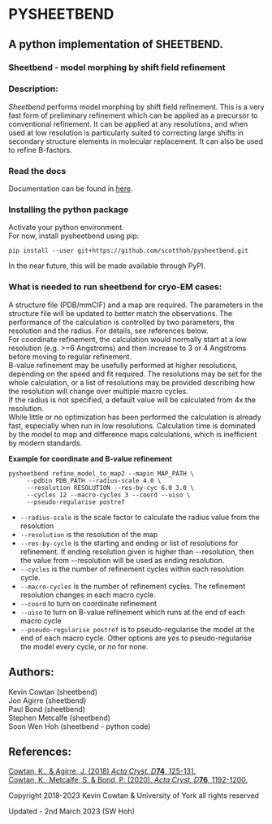 # PYSHEETBEND
## A python implementation of SHEETBEND.
### Sheetbend - model morphing by shift field refinement

### Description:
*Sheetbend* performs model morphing by shift field refinement. This is a very fast form of preliminary refinement which can be applied
as a precursor to conventional refinement. It can be applied at any resolutions, and when used at low resolution is particularly suited
to correcting large shifts in secondary structure elements in molecular replacement. It can also be used to refine B-factors.

### Read the docs
Documentation can be found in [here](pysheetbend.readthedocs.io).

### Installing the python package
Activate your python environment. \
For now, install pysheetbend using pip:
```
pip install --user git+https://github.com/scotthoh/pysheetbend.git
```
In the near future, this will be made available through PyPI.

### What is needed to run sheetbend for cryo-EM cases:
A structure file (PDB/mmCIF) and a map are required. The parameters in the structure file will be updated to better match the observations.
The performance of the calculation is controlled by two parameters, the resolution and the radius. For details, see references below. \
For coordinate refinement, the calculation would normally start at a low resolution (e.g. >=6 Angstroms) and then increase to 3 or 4 Angstroms before moving to regular refinement. \
B-value refinement may be usefully performed at higher resolutions, depending on the speed and fit required. The resolutions may be set for the whole calculation, or a list of resolutions may be provided describing how the resolution will change over multiple macro cycles. \
If the radius is not specified, a default value will be calculated from 4x the resolution. \
While little or no optimization has been performed the calculation is already fast, especially when run in low resolutions. Calculation time is dominated by the model to map and difference maps calculations, which is inefficient by modern standards. 

**Example for coordinate and B-value refinement**
```
pysheetbend refine_model_to_map2 --mapin MAP_PATH \
     --pdbin PDB_PATH --radius-scale 4.0 \
     --resolution RESOLUTION --res-by-cyc 6.0 3.0 \
     --cycles 12 --macro-cycles 3 --coord --uiso \
     --pseudo-regularise postref
```
- ``--radius-scale`` is the scale factor to calculate the radius value from the resolution
- ``--resolution`` is the resolution of the map
- ``--res-by-cycle`` is the starting and ending or list of resolutions for refinement. If ending resolution given is higher than --resolution, then the value from --resolution will be used as ending resolution.
- ``--cycles`` is the number of refinement cycles within each resolution cycle.
- ``--macro-cycles`` is the number of refinement cycles. The refinement resolution changes in each macro cycle.
- ``--coord`` to turn on coordinate refinement
- ``--uiso`` to turn on B-value refinement which runs at the end of each macro cycle
- ``--pseudo-regularise postref`` is to pseudo-regularise the model at the end of each macro cycle. Other options are *yes* to pseudo-regularise the model every cycle, or *no* for none.

## Authors:
Kevin Cowtan (sheetbend) \
Jon Agirre (sheetbend) \
Paul Bond (sheetbend) \
Stephen Metcalfe (sheetbend) \
Soon Wen Hoh (sheetbend - python code)

## References:
[Cowtan, K., & Agirre, J. (2018) *Acta Cryst. D***74**, 125-131.](https://doi.org/10.1107/S2059798320013170) \
[Cowtan, K., Metcalfe, S. & Bond, P. (2020). *Acta Cryst. D***76**, 1192-1200.](https://doi.org/10.1107/S2059798320013170)

Copyright 2018-2023 Kevin Cowtan & University of York all rights reserved

Updated - 2nd March 2023 (SW Hoh)
